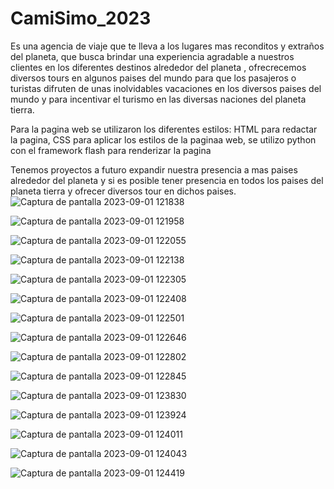 # CamiSimo_2023
Es una agencia de viaje que te lleva a los lugares mas reconditos y extraños del planeta, 
que busca brindar una experiencia agradable  a nuestros clientes en los diferentes 
destinos alrededor del planeta , ofrecrecemos diversos tours en algunos paises del mundo
para que los pasajeros o turistas difruten de unas inolvidables vacaciones en los 
diversos paises del mundo y para incentivar el turismo en las diversas naciones del
planeta tierra.

Para la pagina web se utilizaron los diferentes estilos: HTML para redactar la pagina,
CSS para aplicar los estilos de la paginaa web, se utilizo python con el framework flash
para renderizar la pagina

Tenemos proyectos a futuro expandir nuestra presencia a mas paises alrededor del planeta
y si es posible tener presencia en todos los paises del planeta tierra y ofrecer diversos
tour en dichos paises.
![Captura de pantalla 2023-09-01 121838](https://github.com/fmrr14072006/CamiSimo_2023/assets/110841427/e02f61b5-0728-493c-a199-5f1cf3f115a4)

![Captura de pantalla 2023-09-01 121958](https://github.com/fmrr14072006/CamiSimo_2023/assets/110841427/64f3dce7-c1dd-40b8-b2ea-543523a82b48)

![Captura de pantalla 2023-09-01 122055](https://github.com/fmrr14072006/CamiSimo_2023/assets/110841427/f15042c9-bca6-4ba4-9e7c-7f60c3cd83ae)

![Captura de pantalla 2023-09-01 122138](https://github.com/fmrr14072006/CamiSimo_2023/assets/110841427/75cae10f-ed7f-45d5-8cbd-5d45809acb7e)

![Captura de pantalla 2023-09-01 122305](https://github.com/fmrr14072006/CamiSimo_2023/assets/110841427/b1919133-c2d3-48de-b1f8-681aa316992e)

![Captura de pantalla 2023-09-01 122408](https://github.com/fmrr14072006/CamiSimo_2023/assets/110841427/47920c61-e026-42f0-ab66-a192a8bf1cdd)

![Captura de pantalla 2023-09-01 122501](https://github.com/fmrr14072006/CamiSimo_2023/assets/110841427/9aaecb26-2c04-41c6-a3af-e57dead1dbd1)

![Captura de pantalla 2023-09-01 122646](https://github.com/fmrr14072006/CamiSimo_2023/assets/110841427/79d6be8b-f2bc-4908-ba91-a2c641ac3dd1)

![Captura de pantalla 2023-09-01 122802](https://github.com/fmrr14072006/CamiSimo_2023/assets/110841427/b0c57693-6568-4dc9-9ea0-2f0356d489b6)

![Captura de pantalla 2023-09-01 122845](https://github.com/fmrr14072006/CamiSimo_2023/assets/110841427/fa3435d6-15c4-4894-90ab-7d390485c352)

![Captura de pantalla 2023-09-01 123830](https://github.com/fmrr14072006/CamiSimo_2023/assets/110841427/e9596014-6469-4d3e-8465-4e399eee41f5)

![Captura de pantalla 2023-09-01 123924](https://github.com/fmrr14072006/CamiSimo_2023/assets/110841427/1a43bbe1-3757-4412-8f15-c939d8415a54)

![Captura de pantalla 2023-09-01 124011](https://github.com/fmrr14072006/CamiSimo_2023/assets/110841427/44b91ca7-82e6-432b-a3a0-39201d5a5d28)

![Captura de pantalla 2023-09-01 124043](https://github.com/fmrr14072006/CamiSimo_2023/assets/110841427/5d49b3c6-c09d-46fc-b00e-e4cdbe2eecbe)

![Captura de pantalla 2023-09-01 124419](https://github.com/fmrr14072006/CamiSimo_2023/assets/110841427/295c24ff-a232-4ddd-9337-ba8ef70d7701)
